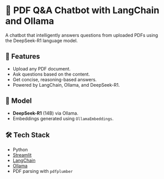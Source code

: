 # 📄 PDF Q&A Chatbot with LangChain and Ollama

A chatbot that intelligently answers questions from uploaded PDFs using the DeepSeek-R1 language model.

## 🚀 Features
- Upload any PDF document.
- Ask questions based on the content.
- Get concise, reasoning-based answers.
- Powered by LangChain, Ollama, and DeepSeek-R1.

## 🧠 Model
- **DeepSeek-R1** (14B) via Ollama.
- Embeddings generated using `OllamaEmbeddings`.

## 🛠️ Tech Stack
- Python
- [Streamlit](https://streamlit.io/)
- [LangChain](https://www.langchain.com/)
- [Ollama](https://ollama.com/)
- PDF parsing with `pdfplumber`


